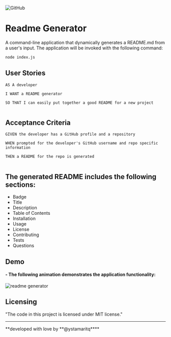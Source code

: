 ![GitHub](https://img.shields.io/github/license/ystamaritq/readme-generator)

# Readme Generator

A command-line application that dynamically generates a README.md from a user's input. The application will be invoked with the following command:

```sh
node index.js
```

## User Stories

```
AS A developer

I WANT a README generator

SO THAT I can easily put together a good README for a new project


```

## Acceptance Criteria

```
GIVEN the developer has a GitHub profile and a repository

WHEN prompted for the developer's GitHub username and repo specific information

THEN a README for the repo is generated


```

## The generated README includes the following sections:

- Badge
- Title
- Description
- Table of Contents
- Installation
- Usage
- License
- Contributing
- Tests
- Questions

## Demo

#### - The following animation demonstrates the application functionality:

![readme generator](./assets/gif/readme-generator.gif)

## Licensing

"The code in this project is licensed under MIT license."

---

**developed with love by **@ystamaritq\*\*\*\*
